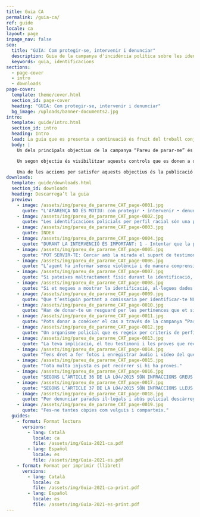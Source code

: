 ```yaml
---
title: Guia CA
permalink: /guia-ca/
ref: guide
locale: ca
layout: page
inpage_nav: false
seo:
  title: "GUIA: Com protegir-se, intervenir i denunciar"
  description: Guia de la campanya d'incidència política sobre les identificacions policials per perfil étnic.
  keywords: guia, identificacions
sections:
  - page-cover
  - intro
  - downloads
page-cover:
  template: theme/cover.html
  section_id: page-cover
  heading: "GUIA: Com protegir-se, intervenir i denunciar"
  bg_image: /uploads/banner-documents2.jpg
intro:
  template: guide/intro.html
  section_id: intro
  heading: Intro
  lead: La guia que es presenta a continuació és fruit del treball conjunt i del contrast amb persones i entitats de diferents comunitats que estan implicades a la campanya “Pareu de parar-me”.
  body: |
    Un dels principals objectius de la campanya “Pareu de parar-me” és desnormalitzar les identificacions policials racistes i donar eines a les persones que les pateixen perquè sapiguen com detectar-les, com procedir durant la parada i com denunciar després.

    Un segon objectiu és visibilitzar aquests controls que es donen a diari a la via pública. Una bona manera d’aconseguir-ho és promovent que les persones que en són testimoni no mirin cap a una altra banda i s’animin a fer ús dels seus privilegis per intervenir, sempre respectant la voluntat de la persona que està sent identificada i valorant la seva seguretat en primer lloc.

    Una de les accions per satisfer aquests objectius és la publicació i difusió d’un llibret de recomanacions. El procés d’elaboració de la guia ha estat llarg i hem procurat informar bé tant dels drets com dels riscos que impliquen les accions per defensar-los. La Llei Mordassa (LO 4/2015) ens ha fet anar amb peus de plom!
downloads:
  template: guide/downloads.html
  section_id: downloads
  heading: Descarrega’t la guia
  preview:
    - image: /assets/img/pareu_de_pararme_CAT_page-0001.jpg
      quote: "L'APARENÇA NO ÉS MOTIU: com protegir • intervenir • denunciar identificacions policials per perfil racial."
    - image: /assets/img/pareu_de_pararme_CAT_page-0002.jpg
      quote: "Les identificacions policials per perfil racial són una pràctica il·legal de control identitari en la qual es demana la documentació a les persones pel seu aspecte físic i no perquè hagin fet res indegut."
    - image: /assets/img/pareu_de_pararme_CAT_page-0003.jpg
      quote: ÍNDEX
    - image: /assets/img/pareu_de_pararme_CAT_page-0004.jpg
      quote: "DURANT LA INTERVENCIÓ ÉS IMPORTANT: 1 - Intentar que la por no et paralitzi. 2 - Conèixer els teus drets! És la millor eina contra l’abús. 3 - Connectar visualment amb les persones de l'entorn. 4 - Concentrar-se en els detalls per a una possible denúncia més endavant."
    - image: /assets/img/pareu_de_pararme_CAT_page-0005.jpg
      quote: "POT SERVIR-TE: Cercar amb la mirada el suport de testimonis que escoltin amb atenció les explicacions dels agents. Demanar les dades dels testimonis un cop passada la identificació."
    - image: /assets/img/pareu_de_pararme_CAT_page-0006.jpg
      quote: "L’agent ha informar sense violència i de manera comprensible sobre qui t’està parant i per què."
    - image: /assets/img/pareu_de_pararme_CAT_page-0007.jpg
      quote: "Si pateixes maltractament físic durant la identificació, acudeix al metge immediatament. Comunica-li qui t'ha agredit."
    - image: /assets/img/pareu_de_pararme_CAT_page-0008.jpg
      quote: "Si et negues a mostrar la identificació, al·legues dades dades falses o inexactes, desobeeixes lʼordre dʼun agent o et resisteixes, tʼexposes a rebre una multa per falta greu o a ser detingut i acusat penalment per resistència a lʼautoritat."
    - image: /assets/img/pareu_de_pararme_CAT_page-0009.jpg
      quote: "Que t’estiguin portant a comissaria per identificar-te NO és una detenció. Per això, durant el trasllat no haurien dʼemmanillar-te."
    - image: /assets/img/pareu_de_pararme_CAT_page-0010.jpg
      quote: "Han de donar-te un resguard per les pertinences que et siguin confiscades. Conserva tot el que et donin i revisa cada paper abans d’anar-te’n del lloc on te’l van donar."
    - image: /assets/img/pareu_de_pararme_CAT_page-0011.jpg
      quote: "Pots donar a conèixer el cas a través de la campanya “Pareu de parar-me” i/o denunciar-ho al Servei d’Atenció i Denúncia (SAID) de SOS Racisme: Escriu per Whatsapp al número 652 87 34 06."
    - image: /assets/img/pareu_de_pararme_CAT_page-0012.jpg
      quote: "Un organisme policial que es regeix per criteris de perfilació racial està sent racista, vulnera lleis i no compleix amb la seva tasca."
    - image: /assets/img/pareu_de_pararme_CAT_page-0013.jpg
      quote: "La teva implicació, el teu testimoni i les proves que recullis poden resultar molt útils per aclarir els fets i desmuntar la versió policial en un procés judicial."
    - image: /assets/img/pareu_de_pararme_CAT_page-0014.jpg
      quote: "Tens dret a fer fotos i enregistrar àudio i vídeo del que que passa al carrer, i més si és com a eina de possible defensa."
    - image: /assets/img/pareu_de_pararme_CAT_page-0015.jpg
      quote: "Tota multa injusta es pot recórrer si hi ha proves."
    - image: /assets/img/pareu_de_pararme_CAT_page-0016.jpg
      quote: "SEGONS L’ARTICLE 36 DE LA LO4/2015 SÓN INFRACCIONS GREUS: «La desobediència o la resistència a l'autoritat o als seus agents, així com la negativa a identificar-se o l'al·legació de dades falses o inexactes en els processos d'identificació»"
    - image: /assets/img/pareu_de_pararme_CAT_page-0017.jpg
      quote: "SEGONS L’ARTICLE 37 DE LA LO4/2015 SÓN INFRACCIONS LLEUS: «L'incompliment de l'obligació d'obtenir la documentació personal legalment exigida, així com l'omissió negligent de la denúncia de la sostracció o pèrdua.»"
    - image: /assets/img/pareu_de_pararme_CAT_page-0018.jpg
      quote: "Per denunciar parades il·legals i abús policial descàrrega la nostra app: https://mub.me/pareupararme"  
    - image: /assets/img/pareu_de_pararme_CAT_page-0019.jpg
      quote: "Fes-ne tantes còpies com vulguis i comparteix."       
  guides:
    - format: Format lectura
      versions:
        - lang: Català
          locale: ca
          file: /assets/img/Guia-2021-ca.pdf
        - lang: Español
          locale: es
          file: /assets/img/Guia-2021-es.pdf
    - format: Format per imprimir (llibret)
      versions:
        - lang: Català
          locale: ca
          file: /assets/img/Guia-2021-ca-print.pdf
        - lang: Español
          locale: es
          file: /assets/img/Guia-2021-es-print.pdf
---
```

